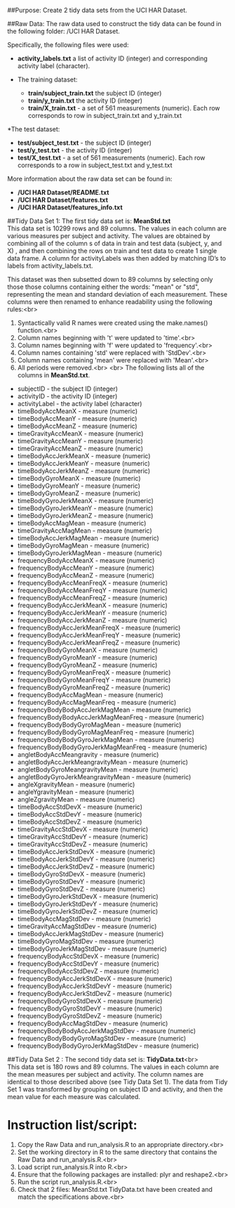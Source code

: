 ##Purpose:  Create 2 tidy data sets from the UCI HAR Dataset.

##Raw Data:
The raw data used to construct the tidy data can be found in the following folder:  /UCI HAR Dataset.  

Specifically, the following files were used:

* <b>activity_labels.txt</b>  a list of activity ID (integer) and corresponding activity label (character).

* The training dataset:
  * <b>train/subject_train.txt</b>  the subject ID (integer)
  * <b>train/y_train.txt</b>  the activity ID (integer)
  * <b>train/X_train.txt</b> - a set of 561 measurements (numeric).  Each row corresponds to row in subject_train.txt and y_train.txt

*The test dataset:
  * <b>test/subject_test.txt</b> - the subject ID (integer) 
  * <b>test/y_test.txt</b> - the activity ID (integer)
  * <b>test/X_test.txt</b> - a set of 561 measurements (numeric).  Each row corresponds to a row in subject_test.txt and y_test.txt

More information about the raw data set can be found in:
* <b>/UCI HAR Dataset/README.txt</b>
* <b>/UCI HAR Dataset/features.txt</b>
* <b>/UCI HAR Dataset/features_info.txt</b>

##Tidy Data Set 1:
The first tidy data set is:  <b>MeanStd.txt</b><br/>
This data set is 10299 rows and 89 columns.  The values in each column are various measures per subject and activity.  The values are obtained by combining all of the column s of data in train and test data (subject, y, and X) , and then combining the rows on train and test data to create 1 single data frame.  A column for activityLabels was then added by matching ID’s to labels from activity_labels.txt.

This dataset was then subsetted down to 89 columns by selecting only those those columns containing either the words: "mean" or "std", representing the mean and standard deviation of each measurement.  These columns were then renamed to enhance readability using the following rules:<br\>
1)  Syntactically valid R names were created using the make.names() function.<br\>
2)  Column names beginning with 't' were updated to 'time'.<br\>
3)  Column names beginning with 'f' were updated to 'frequency'.<br\>
4)  Column names containing 'std' were replaced with 'StdDev'.<br\>
5)  Column names containing 'mean' were replaced with 'Mean'.<br\>
6)  All periods were removed.<br\>
<br\>
The following lists all of the columns in <b>MeanStd.txt</b>.  
* subjectID - the subject ID (integer)
* activityID - the activity ID (integer)
* activityLabel - the activity label (character)
* timeBodyAccMeanX - measure (numeric)
* timeBodyAccMeanY - measure (numeric)
* timeBodyAccMeanZ - measure (numeric)
* timeGravityAccMeanX - measure (numeric)
* timeGravityAccMeanY - measure (numeric)
* timeGravityAccMeanZ - measure (numeric)
* timeBodyAccJerkMeanX - measure (numeric)
* timeBodyAccJerkMeanY - measure (numeric)
* timeBodyAccJerkMeanZ - measure (numeric)
* timeBodyGyroMeanX - measure (numeric)
* timeBodyGyroMeanY - measure (numeric)
* timeBodyGyroMeanZ - measure (numeric)
* timeBodyGyroJerkMeanX - measure (numeric)
* timeBodyGyroJerkMeanY - measure (numeric)
* timeBodyGyroJerkMeanZ - measure (numeric)
* timeBodyAccMagMean - measure (numeric)
* timeGravityAccMagMean - measure (numeric)
* timeBodyAccJerkMagMean - measure (numeric)
* timeBodyGyroMagMean - measure (numeric)
* timeBodyGyroJerkMagMean - measure (numeric)
* frequencyBodyAccMeanX - measure (numeric)
* frequencyBodyAccMeanY - measure (numeric)
* frequencyBodyAccMeanZ - measure (numeric)
* frequencyBodyAccMeanFreqX - measure (numeric)
* frequencyBodyAccMeanFreqY - measure (numeric)
* frequencyBodyAccMeanFreqZ - measure (numeric)
* frequencyBodyAccJerkMeanX - measure (numeric)
* frequencyBodyAccJerkMeanY - measure (numeric)
* frequencyBodyAccJerkMeanZ - measure (numeric)
* frequencyBodyAccJerkMeanFreqX - measure (numeric)
* frequencyBodyAccJerkMeanFreqY - measure (numeric)
* frequencyBodyAccJerkMeanFreqZ - measure (numeric)
* frequencyBodyGyroMeanX - measure (numeric)
* frequencyBodyGyroMeanY - measure (numeric)
* frequencyBodyGyroMeanZ - measure (numeric)
* frequencyBodyGyroMeanFreqX - measure (numeric)
* frequencyBodyGyroMeanFreqY - measure (numeric)
* frequencyBodyGyroMeanFreqZ - measure (numeric)
* frequencyBodyAccMagMean - measure (numeric)
* frequencyBodyAccMagMeanFreq - measure (numeric)
* frequencyBodyBodyAccJerkMagMean - measure (numeric)
* frequencyBodyBodyAccJerkMagMeanFreq - measure (numeric)
* frequencyBodyBodyGyroMagMean - measure (numeric)
* frequencyBodyBodyGyroMagMeanFreq - measure (numeric)
* frequencyBodyBodyGyroJerkMagMean - measure (numeric)
* frequencyBodyBodyGyroJerkMagMeanFreq - measure (numeric)
* angletBodyAccMeangravity - measure (numeric)
* angletBodyAccJerkMeangravityMean - measure (numeric)
* angletBodyGyroMeangravityMean - measure (numeric)
* angletBodyGyroJerkMeangravityMean - measure (numeric)
* angleXgravityMean - measure (numeric)
* angleYgravityMean - measure (numeric)
* angleZgravityMean - measure (numeric)
* timeBodyAccStdDevX - measure (numeric)
* timeBodyAccStdDevY - measure (numeric)
* timeBodyAccStdDevZ - measure (numeric)
* timeGravityAccStdDevX - measure (numeric)
* timeGravityAccStdDevY - measure (numeric)
* timeGravityAccStdDevZ - measure (numeric)
* timeBodyAccJerkStdDevX - measure (numeric)
* timeBodyAccJerkStdDevY - measure (numeric)
* timeBodyAccJerkStdDevZ - measure (numeric)
* timeBodyGyroStdDevX - measure (numeric)
* timeBodyGyroStdDevY - measure (numeric)
* timeBodyGyroStdDevZ - measure (numeric)
* timeBodyGyroJerkStdDevX - measure (numeric)
* timeBodyGyroJerkStdDevY - measure (numeric)
* timeBodyGyroJerkStdDevZ - measure (numeric)
* timeBodyAccMagStdDev - measure (numeric)
* timeGravityAccMagStdDev - measure (numeric)
* timeBodyAccJerkMagStdDev - measure (numeric)
* timeBodyGyroMagStdDev - measure (numeric)
* timeBodyGyroJerkMagStdDev - measure (numeric)
* frequencyBodyAccStdDevX - measure (numeric)
* frequencyBodyAccStdDevY - measure (numeric)
* frequencyBodyAccStdDevZ - measure (numeric)
* frequencyBodyAccJerkStdDevX - measure (numeric)
* frequencyBodyAccJerkStdDevY - measure (numeric)
* frequencyBodyAccJerkStdDevZ - measure (numeric)
* frequencyBodyGyroStdDevX - measure (numeric)
* frequencyBodyGyroStdDevY - measure (numeric)
* frequencyBodyGyroStdDevZ - measure (numeric)
* frequencyBodyAccMagStdDev - measure (numeric)
* frequencyBodyBodyAccJerkMagStdDev - measure (numeric)
* frequencyBodyBodyGyroMagStdDev - measure (numeric)
* frequencyBodyBodyGyroJerkMagStdDev - measure (numeric)

##Tidy Data Set 2 :
The second tidy data set is:  <b>TidyData.txt</b><br\>  
This data set is 180 rows and 89 columns.  The values in each column are the mean measures per subject and activity.  The column names are identical to those described above (see Tidy Data Set 1).  The data from Tidy Set 1 was transformed by grouping on subject ID and activity, and then the mean value for each measure was calculated.  

# Instruction list/script:
1)  Copy the Raw Data and run_analysis.R to an appropriate directory.<br\>
2)  Set the working directory in R to the same directory that contains the Raw Data and run_analysis.R.<br\>
3)  Load script run_analysis.R into R.<br\>
4)  Ensure that the following packages are installed:  plyr and reshape2.<br\>
5)  Run the script run_analysis.R.<br\>
6)  Check that 2 files: MeanStd.txt TidyData.txt have been created and match the specifications above.<br\>


